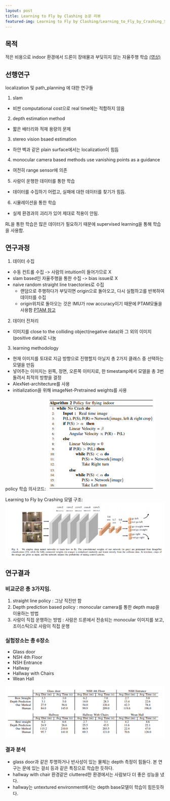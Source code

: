 ```yaml
---
layout: post
title: Learning to Fly by Clashing 논문 리뷰
featured-img: Learning to Fly by Clashing/Learning_to_Fly_by_Crashing_모델구조
---
```


## 목적
적은 비용으로 indoor 환경에서 드론이 장애물과 부딪히지 않는 자율주행 학습
[(영상)](https://www.youtube.com/watch?v=HbHqC8HimoI)

## 선행연구
localization 및 path_planning 에 대한 연구들
1. slam
  *  비싼 computational cost으로 real time에는 적합하지 않음
2. depth estimation method
  * 짧은 배터리와 적재 용량의 문제
3. stereo vision bsaed estimation
  * 하얀 벽과 같은 plain surface에서는 localization이 힘듬
4. monocular camera based methods use vanishing points as a guidance
  * 여전히 range sensor에 의존
5. 사람이 운행한 데이터를 통한 학습
  * 데이터를 수집하기 어렵고, 실패에 대한 데이터를 찾기가 힘듬.
6. 시뮬레이션을 통한 학습
  * 실제 환경과의 괴리가 있어 제대로 적용이 안됨.

RL을 통한 학습은 많은 데이터가 필요하기 때문에 supervised learning을 통해 학습을 사용함.

## 연구과정
1. 데이터 수집
  * 수동 컨트롤 수집 -> 사람의 intuition이 들어가므로 X
  * slam based인 자율주행을 통한 수집 -> bias issue로 X 
  * naive random straight line traectories로 수집
    - 랜덤으로 주행하다가 부딪히면 origin으로 돌아오고, 다시 실험하고를 반복하여 데이터를 수집
    - origin위치로 돌아오는 것은 IMU가 row accuracy이기 때문에 PTAM모듈을 사용함 
    [PTAM 참고](https://darkpgmr.tistory.com/129)
  
2. 데이터 전처리
  * 이미지를 close to the colliding object(negative data)와 그 외의 이미지(positive data)로 나눔
  
3. learning methodology
  * 현재 이미지를 토대로 지금 방향으로 진행할지 아닐지 총 2가지 클래스 중 선택하는 모델을 만듬
  * 넣어주는 이미지는 왼쪽, 정면, 오른쪽 이미지로, 한 timestamp에서 모델을 총 3번 돌려서 최적의 방향을 결정
  * AlexNet-architecture를 사용
  * initialization을 위해 imageNet-Pretrained weights를 사용
  
  policy 학습 의사코드: 
  ![policy 학습 의사코드](https://github.com/SUNGBEOMCHOI/SungBeomChoi.github.io/blob/master/assets/img/posts/Learning_to_Fly_by_Clashing/Policy_for_flying_indoor.PNG)
  
  Learning to Fly by Crashing 모델 구조:
  ![Learning to Fly by Crashing 모델 구조](https://github.com/SUNGBEOMCHOI/SungBeomChoi.github.io/blob/master/assets/img/posts/Learning_to_Fly_by_Clashing/Learning_to_Fly_by_Crashing_모델구조.PNG)
  
## 연구결과
### 비교군은 총 3가지임.
1. straight line policy : 그냥 직진만 함
2. Depth prediction based policy : monocular camera를 통한 depth map을 이용하는 방법
3. 사람이 직접 운행하는 방법 : 사람은 드론에서 전송되는 monocular 이미지를 보고, 조이스틱으로 사람이 직접 운행

### 실험장소는 총 6장소
  - Glass door
  - NSH 4th Floor
  - NSH Entrance
  - Hallway
  - Hallway with Chairs
  - Wean Hall
  
![연구 결과](https://github.com/SUNGBEOMCHOI/SungBeomChoi.github.io/blob/master/assets/img/posts/Learning_to_Fly_by_Clashing/%EC%8B%A4%ED%97%98%EA%B2%B0%EA%B3%BC.PNG)

### 결과 분석
- glass door과 같은 투명하거나 반사성이 있는 물체는 depth 측정이 힘들다. 본 연구는 문에 있는 걸쇠 등과 같은 특징으로 학습한 듯하다.
- hallway with chair 환경같은 cluttered한 환경에서는 사람보다 더 좋은 성능을 냈다.
- hallway는 untextured environment에서는 depth base모델이 학습이 힘든듯하다.
